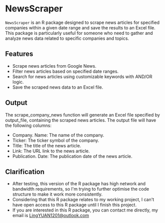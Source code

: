 # NewsScraper

`NewsScraper` is an R package designed to scrape news articles for specified companies within a given date range and save the results to an Excel file.  This package is particularly useful for someone who need to gather and analyze news data related to specific companies and topics.

## Features

- Scrape news articles from Google News.
- Filter news articles based on specified date ranges.
- Search for news articles using customizable keywords with AND/OR logic.
- Save the scraped news data to an Excel file.

## Output
The scrape_company_news function will generate an Excel file specified by output_file, containing the scraped news articles.  The output file will have the following columns:

- Company. Name: The name of the company.
- Ticker: The ticker symbol of the company.
- Title: The title of the news article.
- Link: The URL link to the news article.
- Publication. Date: The publication date of the news article.

## Clarification
- After testing, this version of the R package has high network and bandwidth requirements, so I'm trying to further optimise the code structure to make it work more consistently.
- Considering that this R package relates to my working project, I can't have open access to this R package until I finish this project.
- If you are interested in this R package, you can contact me directly, my email is LingYUAN1201@outlook.com
